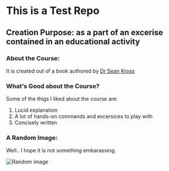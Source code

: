 # This is a Test Repo

## Creation Purpose: as a part of an excerise contained in an educational activity

### About the Course:

It is created out of a book authored by [Dr Sean Kross](https://twitter.com/seankros)

### What's Good about the Course?

Some of the thigs I liked about the course are:

1. Lucid explanation
2. A lot of hands-on commands and excersices to play with
3. Concisely written

### A Random Image:

Well.. I hope it is not something embarassing.

![Random image](https://picsum.photos/720)

